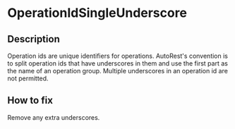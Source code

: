 # OperationIdSingleUnderscore
## Description
Operation ids are unique identifiers for operations. AutoRest's convention is to split operation ids that have underscores in them and use the first part as the name of an operation group. Multiple underscores in an operation id are not permitted.
## How to fix
Remove any extra underscores.